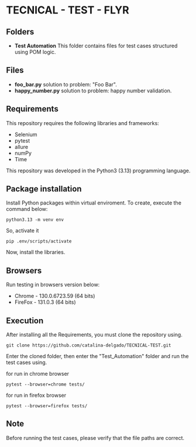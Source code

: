 # TECNICAL - TEST - FLYR

## Folders

- **Test Automation** This folder contains files for test cases structured using POM logic.

## Files

 - **foo_bar.py** solution to problem: "Foo Bar".
 - **happy_number.py** solution to problem: happy number validation.
 
## Requirements
This repository requires the following libraries and frameworks:

- Selenium
- pytest
- allure
- numPy 
- Time

This repository was developed in the Python3 (3.13) programming language.

## Package installation

Install Python packages within virtual enviroment. To create, execute the command below:
```
python3.13 -m venv env
```
So, activate it
```
pip .env/scripts/activate
```
Now, install the libraries.

## Browsers

Run testing in browsers version below:

- Chrome - 130.0.6723.59 (64 bits)
- FireFox - 131.0.3 (64 bits)

## Execution

After installing all the Requirements, you must clone the repository using.
```
git clone https://github.com/catalina-delgado/TECNICAL-TEST.git
```
Enter the cloned folder, then enter the "Test_Automation" folder and run the test cases using.

for run in chrome browser
```
pytest --browser=chrome tests/
```
for run in firefox browser
```
pytest --browser=firefox tests/
```
## Note 
Before running the test cases, please verify that the file paths are correct.
